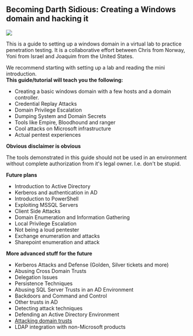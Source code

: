 ## Becoming Darth Sidious: Creating a Windows domain and hacking it

![](http://assets1.ignimgs.com/2015/05/27/lightsabersjpg-b61171_1280w.jpg)

This is a guide to setting up a windows domain in a virtual lab to practice penetration testing. It is a collaborative effort between Chris from Norway, Yoni from Israel and Joaquim from the United States.

We recommend starting with setting up a lab and reading the mini introduction.  
**This guide/tutorial will teach you the following:**

* Creating a basic windows domain with a few hosts and a domain controller.
* Credential Replay Attacks
* Domain Privilege Escalation
* Dumping System and Domain Secrets
* Tools like Empire, Bloodhound and ranger
* Cool attacks on Microsoft infrastructure
* Actual pentest experiences

**Obvious disclaimer is obvious**

The tools demonstrated in this guide should not be used in an environment without complete authorization from it's legal owner. I.e. don't be stupid.

**Future plans**

* Introduction to Active Directory
* Kerberos and authentication in AD
* Introduction to PowerShell
* Exploiting MSSQL Servers
* Client Side Attacks
* Domain Enumeration and Information Gathering
* Local Privilege Escalation
* Not being a loud pentester
* Exchange enumeration and attacks
* Sharepoint enumeration and attack

**More advanced stuff for the future**

* Kerberos Attacks and Defense \(Golden, Silver tickets and more\)
* Abusing Cross Domain Trusts
* Delegation Issues
* Persistence Techniques
* Abusing SQL Server Trusts in an AD Environment
* Backdoors and Command and Control
* Other trusts in AD
* Detecting attack techniques
* Defending an Active Directory Environment
* [Attacking domain trusts](http://www.harmj0y.net/blog/redteaming/a-guide-to-attacking-domain-trusts/)
* LDAP integration with non-Microsoft products



